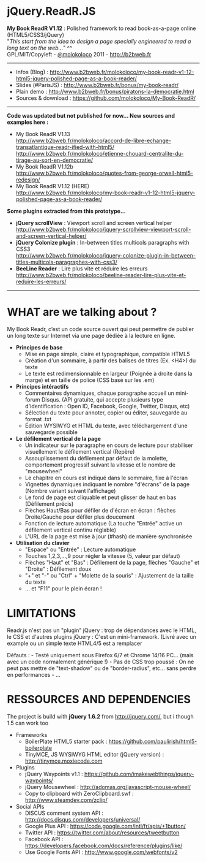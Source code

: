 jQuery.ReadR.JS
================

**My Book ReadR V1.12** : Polished framework to read book-as-a-page online (HTML5/CSS3/jQuery)  
"*This start from the idea to design a page specially engineered to read a long text on the web...*" ^^  
GPL/MIT/Copyleft - [@molokoloco](https://twitter.com/#!/molokoloco/) 2011 - <http://b2bweb.fr>

---

- Infos (Blog)        : <http://www.b2bweb.fr/molokoloco/my-book-readr-v1-12-html5-jquery-polished-page-as-a-book-reader/>
- Slides (#ParisJS)   : <http://www.b2bweb.fr/bonus/my-book-readr/>
- Plain demo          : <http://www.b2bweb.fr/bonus/piratons-la-democratie.html>
- Sources & download  : <https://github.com/molokoloco/My-Book-ReadR/>

---

**Code was updated but not published for now...
New sources and examples here :**

- My Book ReadR V1.13  
  http://www.b2bweb.fr/molokoloco/accord-de-libre-echange-transatlantique-readr-ified-with-html5/
  http://www.b2bweb.fr/molokoloco/etienne-chouard-centralite-du-tirage-au-sort-en-democratie/
- My Book ReadR V1.12b  
  http://www.b2bweb.fr/molokoloco/quotes-from-george-orwell-html5-redesign/
- My Book ReadR V1.12 (HERE)  
  http://www.b2bweb.fr/molokoloco/my-book-readr-v1-12-html5-jquery-polished-page-as-a-book-reader/

**Some plugins extracted from this prototype...**

- **jQuery scrollView** : Viewport scroll and screen vertical helper  
  http://www.b2bweb.fr/molokoloco/jquery-scrollview-viewport-scroll-and-screen-vertical-helper/
- **jQuery Colonize plugin** : In-between titles multicols paragraphs with CSS3  
  http://www.b2bweb.fr/molokoloco/jquery-colonize-plugin-in-between-titles-multicols-paragraphes-with-css3/
- **BeeLine Reader** : Lire plus vite et réduire les erreurs  
  http://www.b2bweb.fr/molokoloco/beeline-reader-lire-plus-vite-et-reduire-les-erreurs/

---

WHAT are we talking about ?
================

My Book Readr, c’est un code source ouvert qui peut permettre de publier un long texte sur Internet via une page dédiée à la lecture en ligne.

* **Principes de base**
    - Mise en page simple, claire et typographique, compatible HTML5
	- Création d'un sommaire, à partir des balises de titres (Ex. &lt;H4&gt;) du texte
	- Le texte est redimensionnable en largeur (Poignée à droite dans la marge) et en taille de police (CSS basé sur les .em)
* **Principes intéractifs**
	- Commentaires dynamiques, chaque paragraphe accueil un mini-forum Disqus. (API gratuite, qui accepte plusieurs type d'identification : Open ID, Facebook, Google, Twitter, Disqus, etc)
	- Sélection du texte pour annoter, copier ou éditer, sauvegarde au format .txt
	- Édition WYSIWYG et HTML du texte, avec téléchargement d'une sauvegarde possible
* **Le défilement vertical de la page**
	- Un indicateur sur le paragraphe en cours de lecture pour stabiliser visuellement le défilement vertical (Repère)
	- Assouplissement du défilement par défaut de la molette, comportement progressif suivant la vitesse et le nombre de "mousewheel"
	- Le chapitre en cours est indiqué dans le sommaire, fixe à l'écran
	- Vignettes dynamiques indiquant le nombre "d'écrans" de la page (Nombre variant suivant l'affichage)
	- Le fond de page est cliquable et peut glisser de haut en bas (Défilement précis)
	- Flèches Haut/Bas pour défiler de d'écran en écran : flèches Droite/Gauche pour défiler plus doucement
	- Fonction de lecture automatique (La touche "Entrée" active un défilement vertical continu réglable)
	- L'URL de la page est mise à jour (#hash) de manière synchronisée
* **Utilisation du clavier**
	- "Espace" ou "Entrée" : Lecture automatique
	- Touches 1,2,3,...,9 pour régler la vitesse (5, valeur par défaut)
	- Flèches "Haut" et "Bas" : Défilement de la page, flèches "Gauche" et "Droite" : Défilement doux
	- "+" et "-" ou "Ctrl" + "Molette de la souris" : Ajustement de la taille du texte
	- ... et "F11" pour le plein écran !


LIMITATIONS
================

Readr.js n'est pas un "plugin" jQuery : trop de dépendances avec le HTML, le CSS et d'autres plugins jQuery : C'est un mini-framework. (Livré avec un example ou un simple texte HTML4/5 est a remplacer

Défauts :
	- Testé uniquement sous Firefox 6/7 et Chrome 14/16 PC... (mais avec un code normalement générique !)
	- Pas de CSS trop poussé : On ne peut pas mettre de "text-shadow" ou de "border-radius", etc... sans perdre en performances
	- ...


RESSOURCES AND DEPENDENCIES
================

The project is build with **jQuery 1.6.2** from <http://jquery.com/>, but i though 1.5 can work too  

* Frameworks
  * BoilerPlate HTML5 starter pack : https://github.com/paulirish/html5-boilerplate
  * TinyMCE, JS WYSIWYG HTML editor (jQuery version) : http://tinymce.moxiecode.com  
* Plugins
  * jQuery Waypoints v1.1 : https://github.com/imakewebthings/jquery-waypoints/
  * jQuery Mousewheel : http://adomas.org/javascript-mouse-wheel/
  * Copy to clipboard with ZeroClipboard.swf : http://www.steamdev.com/zclip/
* Social APIs
  * DISCUS comment system API : http://docs.disqus.com/developers/universal/
  * Google Plus API : https://code.google.com/intl/fr/apis/+1button/
  * Twitter API : https://twitter.com/about/resources/tweetbutton
  * Facebook API : https://developers.facebook.com/docs/reference/plugins/like/
  * Use Google Fonts API : http://www.google.com/webfonts/v2
